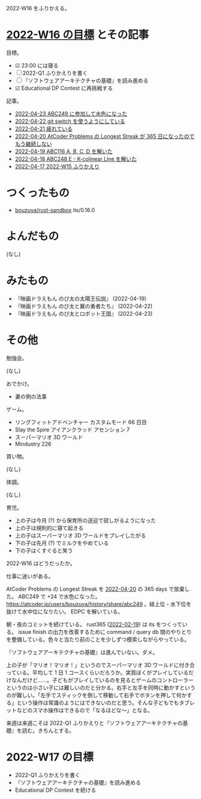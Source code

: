 2022-W16 をふりかえる。

# [2022-W16 の目標][2022-04-17] とその記事

目標。

- ☑ 23:00 には寝る
- ☐ 2022-Q1 ふりかえりを書く
- ☐ 『ソフトウェアアーキテクチャの基礎』を読み進める
- ☑ Educational DP Contest に再挑戦する

記事。

- [2022-04-23 ABC249 に参加して水色になった][2022-04-23]
- [2022-04-22 git switch を使うようにしている][2022-04-22]
- [2022-04-21 疲れている][2022-04-21]
- [2022-04-20 AtCoder Problems の Longest Streak が 365 日になったのでもう継続しない][2022-04-20]
- [2022-04-19 ABC116 A, B, C, D を解いた][2022-04-19]
- [2022-04-18 ABC248 E - K-colinear Line を解いた][2022-04-18]
- [2022-04-17 2022-W15 ふりかえり][2022-04-17]

# つくったもの

- [bouzuya/rust-sandbox] its/0.16.0

# よんだもの

(なし)

# みたもの

- 『映画ドラえもん のび太の太陽王伝説』 (2022-04-19)
- 『映画ドラえもん のび太と翼の勇者たち』 (2022-04-22)
- 『映画ドラえもん のび太とロボット王国』 (2022-04-23)

# その他

勉強会。

(なし)

おでかけ。

- 妻の側の法事

ゲーム。

- リングフィットアドベンチャー カスタムモード 66 日目
- Slay the Spire アイアンクラッド アセンション 7
- スーパーマリオ 3D ワールド
- Mindustry 226

買い物。

(なし)

体調。

(なし)

育児。

- 上の子は今月 (?) から保育所の送迎で寂しがるようになった
- 上の子は規則的に寝て起きる
- 上の子はスーパーマリオ 3D ワールドをプレイしたがる
- 下の子は先月 (?) でミルクをやめている
- 下の子はくすぐると笑う

2022-W16 はどうだったか。

仕事に迷いがある。

AtCoder Problems の Longest Streak を [2022-04-20] の 365 days で放棄した。 ABC249 で +24 で水色になった。 <https://atcoder.jp/users/bouzuya/history/share/abc249> 。緑上位・水下位を抜けて水中位になりたい。 EDPC を解いている。

朝・夜のコミットを続けている。 rust365 ([2022-02-19]) は its をつくっている。 issue finish の出力を改善するために command / query db 間のやりとりを整備している。色々と当たり前のことを少しずつ模索しながらやっている。

『ソフトウェアアーキテクチャの基礎』は進んでいない。ダメ。

上の子が「マリオ！マリオ！」というのでスーパーマリオ 3D ワールドに付き合っている。平均して 1 日 1 コースくらいだろうか。実質ぼくがプレイしているだけなんだけど……。子どもがプレイしているのを見るとゲームのコントローラーというのは小さい子には難しいのだと分かる。右手と左手を同時に動かすというのが難しい。「左手でスティックを倒して移動して右手でボタンを押して何かする」という操作は常識のようにはできないのだと思う。そんな子どもでもタブレットなどのスマホ操作はできるので「なるほどな〜」となる。

来週は来週こそは 2022-Q1 ふりかえりと『ソフトウェアアーキテクチャの基礎』を読む。きちんとする。

# 2022-W17 の目標

- 2022-Q1 ふりかえりを書く
- 『ソフトウェアアーキテクチャの基礎』を読み進める
- Educational DP Contest を続ける

[2022-02-19]: https://blog.bouzuya.net/2022/02/19/
[2022-04-17]: https://blog.bouzuya.net/2022/04/17/
[2022-04-18]: https://blog.bouzuya.net/2022/04/18/
[2022-04-19]: https://blog.bouzuya.net/2022/04/19/
[2022-04-20]: https://blog.bouzuya.net/2022/04/20/
[2022-04-21]: https://blog.bouzuya.net/2022/04/21/
[2022-04-22]: https://blog.bouzuya.net/2022/04/22/
[2022-04-23]: https://blog.bouzuya.net/2022/04/23/
[bouzuya/rust-sandbox]: https://github.com/bouzuya/rust-sandbox
